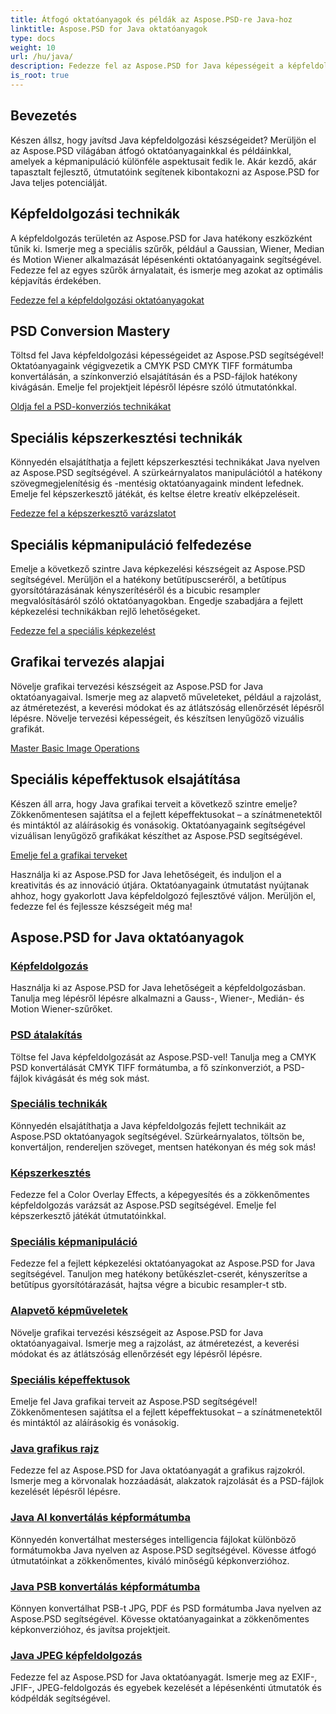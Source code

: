 ```yaml
---
title: Átfogó oktatóanyagok és példák az Aspose.PSD-re Java-hoz
linktitle: Aspose.PSD for Java oktatóanyagok
type: docs
weight: 10
url: /hu/java/
description: Fedezze fel az Aspose.PSD for Java képességeit a képfeldolgozásban! Mesterszűrők, mint például a Gaussian, Wiener, Median és Motion Wiener, lépésről lépésre bemutatott útmutatókkal.
is_root: true
---
```


## Bevezetés

Készen állsz, hogy javítsd Java képfeldolgozási készségeidet? Merüljön el az Aspose.PSD világában átfogó oktatóanyagainkkal és példáinkkal, amelyek a képmanipuláció különféle aspektusait fedik le. Akár kezdő, akár tapasztalt fejlesztő, útmutatóink segítenek kibontakozni az Aspose.PSD for Java teljes potenciálját.

## Képfeldolgozási technikák

A képfeldolgozás területén az Aspose.PSD for Java hatékony eszközként tűnik ki. Ismerje meg a speciális szűrők, például a Gaussian, Wiener, Median és Motion Wiener alkalmazását lépésenkénti oktatóanyagaink segítségével. Fedezze fel az egyes szűrők árnyalatait, és ismerje meg azokat az optimális képjavítás érdekében.

[Fedezze fel a képfeldolgozási oktatóanyagokat](./image-processing/)

## PSD Conversion Mastery

Töltsd fel Java képfeldolgozási képességeidet az Aspose.PSD segítségével! Oktatóanyagaink végigvezetik a CMYK PSD CMYK TIFF formátumba konvertálásán, a színkonverzió elsajátításán és a PSD-fájlok hatékony kivágásán. Emelje fel projektjeit lépésről lépésre szóló útmutatónkkal.

[Oldja fel a PSD-konverziós technikákat](./psd-conversion/)

## Speciális képszerkesztési technikák

Könnyedén elsajátíthatja a fejlett képszerkesztési technikákat Java nyelven az Aspose.PSD segítségével. A szürkeárnyalatos manipulációtól a hatékony szövegmegjelenítésig és -mentésig oktatóanyagaink mindent lefednek. Emelje fel képszerkesztő játékát, és keltse életre kreatív elképzeléseit.

[Fedezze fel a képszerkesztő varázslatot](./image-editing/)

## Speciális képmanipuláció felfedezése

Emelje a következő szintre Java képkezelési készségeit az Aspose.PSD segítségével. Merüljön el a hatékony betűtípuscseréről, a betűtípus gyorsítótárazásának kényszerítéséről és a bicubic resampler megvalósításáról szóló oktatóanyagokban. Engedje szabadjára a fejlett képkezelési technikákban rejlő lehetőségeket.

[Fedezze fel a speciális képkezelést](./advanced-image-manipulation/)

## Grafikai tervezés alapjai

Növelje grafikai tervezési készségeit az Aspose.PSD for Java oktatóanyagaival. Ismerje meg az alapvető műveleteket, például a rajzolást, az átméretezést, a keverési módokat és az átlátszóság ellenőrzését lépésről lépésre. Növelje tervezési képességeit, és készítsen lenyűgöző vizuális grafikát.

[Master Basic Image Operations](./basic-image-operations/)

## Speciális képeffektusok elsajátítása

Készen áll arra, hogy Java grafikai terveit a következő szintre emelje? Zökkenőmentesen sajátítsa el a fejlett képeffektusokat – a színátmenetektől és mintáktól az aláírásokig és vonásokig. Oktatóanyagaink segítségével vizuálisan lenyűgöző grafikákat készíthet az Aspose.PSD segítségével.

[Emelje fel a grafikai terveket](./advanced-image-effects/)

Használja ki az Aspose.PSD for Java lehetőségeit, és induljon el a kreativitás és az innováció útjára. Oktatóanyagaink útmutatást nyújtanak ahhoz, hogy gyakorlott Java képfeldolgozó fejlesztővé váljon. Merüljön el, fedezze fel és fejlessze készségeit még ma!
## Aspose.PSD for Java oktatóanyagok
### [Képfeldolgozás](./image-processing/)
Használja ki az Aspose.PSD for Java lehetőségeit a képfeldolgozásban. Tanulja meg lépésről lépésre alkalmazni a Gauss-, Wiener-, Medián- és Motion Wiener-szűrőket.
### [PSD átalakítás](./psd-conversion/)
Töltse fel Java képfeldolgozását az Aspose.PSD-vel! Tanulja meg a CMYK PSD konvertálását CMYK TIFF formátumba, a fő színkonverziót, a PSD-fájlok kivágását és még sok mást. 
### [Speciális technikák](./advanced-techniques/)
Könnyedén elsajátíthatja a Java képfeldolgozás fejlett technikáit az Aspose.PSD oktatóanyagok segítségével. Szürkeárnyalatos, töltsön be, konvertáljon, rendereljen szöveget, mentsen hatékonyan és még sok más!
### [Képszerkesztés](./image-editing/)
Fedezze fel a Color Overlay Effects, a képegyesítés és a zökkenőmentes képfeldolgozás varázsát az Aspose.PSD segítségével. Emelje fel képszerkesztő játékát útmutatóinkkal.
### [Speciális képmanipuláció](./advanced-image-manipulation/)
Fedezze fel a fejlett képkezelési oktatóanyagokat az Aspose.PSD for Java segítségével. Tanuljon meg hatékony betűkészlet-cserét, kényszerítse a betűtípus gyorsítótárazását, hajtsa végre a bicubic resampler-t stb.
### [Alapvető képműveletek](./basic-image-operations/)
Növelje grafikai tervezési készségeit az Aspose.PSD for Java oktatóanyagaival. Ismerje meg a rajzolást, az átméretezést, a keverési módokat és az átlátszóság ellenőrzését egy lépésről lépésre.
### [Speciális képeffektusok](./advanced-image-effects/)
Emelje fel Java grafikai terveit az Aspose.PSD segítségével! Zökkenőmentesen sajátítsa el a fejlett képeffektusokat – a színátmenetektől és mintáktól az aláírásokig és vonásokig.
### [Java grafikus rajz](./java-graphics-drawing/)
Fedezze fel az Aspose.PSD for Java oktatóanyagát a grafikus rajzokról. Ismerje meg a körvonalak hozzáadását, alakzatok rajzolását és a PSD-fájlok kezelését lépésről lépésre.
### [Java AI konvertálás képformátumba](./java-ai-to-image-format-conversion/)
Könnyedén konvertálhat mesterséges intelligencia fájlokat különböző formátumokba Java nyelven az Aspose.PSD segítségével. Kövesse átfogó útmutatóinkat a zökkenőmentes, kiváló minőségű képkonverzióhoz.
### [Java PSB konvertálás képformátumba](./java-psb-to-image-format-conversion/)
Könnyen konvertálhat PSB-t JPG, PDF és PSD formátumba Java nyelven az Aspose.PSD segítségével. Kövesse oktatóanyagainkat a zökkenőmentes képkonverzióhoz, és javítsa projektjeit.
### [Java JPEG képfeldolgozás](./java-jpeg-image-processing/)
Fedezze fel az Aspose.PSD for Java oktatóanyagát. Ismerje meg az EXIF-, JFIF-, JPEG-feldolgozás és egyebek kezelését a lépésenkénti útmutatók és kódpéldák segítségével.